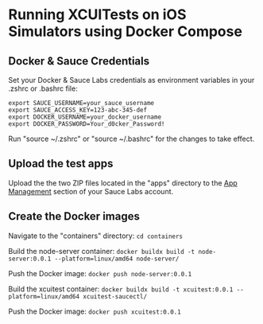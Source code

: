 # Running XCUITests on iOS Simulators using Docker Compose

## Docker & Sauce Credentials

Set your Docker & Sauce Labs credentials as environment variables in your .zshrc or .bashrc file:

```shell
export SAUCE_USERNAME=your_sauce_username
export SAUCE_ACCESS_KEY=123-abc-345-def
export DOCKER_USERNAME=your_docker_username
export DOCKER_PASSWORD=Your_d0cker_Password!
```

Run "source ~/.zshrc" or "source ~/.bashrc" for the changes to take effect.

## Upload the test apps

Upload the the two ZIP files located in the "apps" directory to the [App Management](https://app.saucelabs.com/app-management) section of your Sauce Labs account.

## Create the Docker images

Navigate to the "containers" directory:
`cd containers`

Build the node-server container:
`docker buildx build -t node-server:0.0.1 --platform=linux/amd64 node-server/`

Push the Docker image:
`docker push node-server:0.0.1`

Build the xcuitest container:
`docker buildx build -t xcuitest:0.0.1 --platform=linux/amd64 xcuitest-saucectl/`

Push the Docker image:
`docker push xcuitest:0.0.1`
